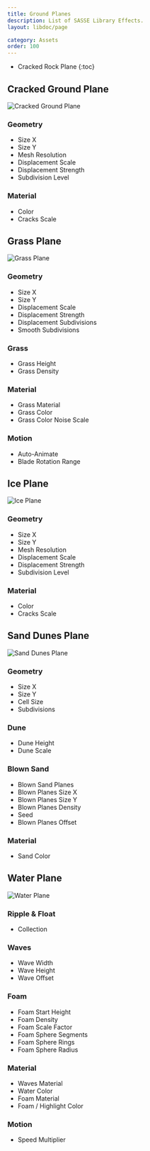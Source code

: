 ```yaml
---
title: Ground Planes
description: List of SASSE Library Effects.
layout: libdoc/page

category: Assets
order: 100
---
```

- Cracked Rock Plane
{:toc}

## Cracked Ground Plane
![Cracked Ground Plane](/assets/Assets/Ground_Planes/Cracked_Ground_Plane_Preview.png)
### Geometry
- Size X
- Size Y
- Mesh Resolution
- Displacement Scale
- Displacement Strength
- Subdivision Level
### Material
- Color
- Cracks Scale

## Grass Plane
![Grass Plane](/assets/Assets/Ground_Planes/Grass_Plane_Preview.png)
### Geometry
- Size X
- Size Y
- Displacement Scale
- Displacement Strength
- Displacement Subdivisions
- Smooth Subdivisions
### Grass
- Grass Height
- Grass Density
### Material
- Grass Material
- Grass Color
- Grass Color Noise Scale
### Motion
- Auto-Animate
- Blade Rotation Range

## Ice Plane
![Ice Plane](/assets/Assets/Ground_Planes/Ice_Plane_Preview.png)
### Geometry
- Size X
- Size Y
- Mesh Resolution
- Displacement Scale
- Displacement Strength
- Subdivision Level
### Material
- Color
- Cracks Scale

## Sand Dunes Plane
![Sand Dunes Plane](/assets/Assets/Ground_Planes/Sand_Dunes_Plane_Preview.png)
### Geometry
- Size X
- Size Y
- Cell Size
- Subdivisions
### Dune
- Dune Height
- Dune Scale
### Blown Sand
- Blown Sand Planes
- Blown Planes Size X
- Blown Planes Size Y
- Blown Planes Density
- Seed
- Blown Planes Offset
### Material
- Sand Color

## Water Plane
![Water Plane](/assets/Assets/Ground_Planes/Water_Plane_Preview.png)
### Ripple & Float
- Collection
### Waves
- Wave Width
- Wave Height
- Wave Offset
### Foam
- Foam Start Height
- Foam Density
- Foam Scale Factor
- Foam Sphere Segments
- Foam Sphere Rings
- Foam Sphere Radius
### Material
- Waves Material
- Water Color
- Foam Material
- Foam / Highlight Color
### Motion
- Speed Multiplier
